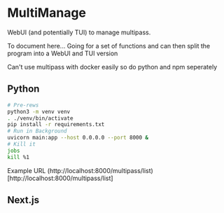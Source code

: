 # MultiManage
WebUI (and potentially TUI) to manage multipass.

To document here... Going for a set of functions and can then split the program into a WebUI and TUI version

Can't use multipass with docker easily so do python and npm seperately

## Python

```bash
# Pre-rews
python3 -m venv venv
. ./venv/bin/activate
pip install -r requirements.txt
# Run in Background
uvicorn main:app --host 0.0.0.0 --port 8000 &
# Kill it
jobs
kill %1
```

Example URL
(http://localhost:8000/multipass/list)[http://localhost:8000/multipass/list]


## Next.js